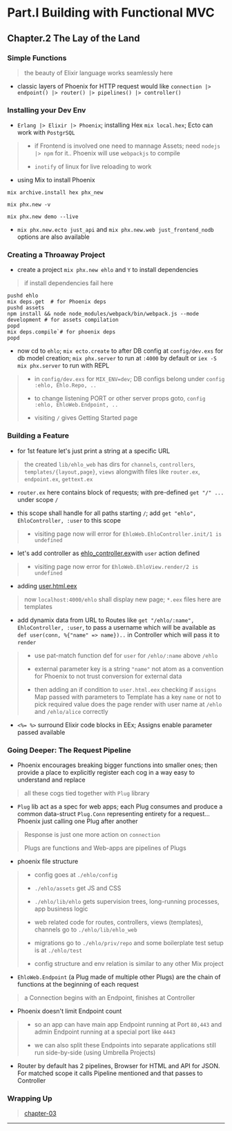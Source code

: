 
# Part.I Building with Functional MVC

## Chapter.2 The Lay of the Land

### Simple Functions

> the beauty of Elixir language works seamlessly here

* classic layers of Phoenix for HTTP request would like `connection |> endpoint() |> router() |> pipelines() |> controller()`


### Installing your Dev Env

* `Erlang |> Elixir |> Phoenix`; installing Hex `mix local.hex`; Ecto can work with `PostgrSQL`

> * if Frontend is involved one need to mannage Assets; need `nodejs |> npm` for it.. Phoenix will use `webpackjs` to compile
>
> * `inotify` of linux for live reloading to work

* using Mix to install Phoenix

```
mix archive.install hex phx_new

mix phx.new -v

mix phx.new demo --live
```

* `mix phx.new.ecto just_api` and `mix phx.new.web just_frontend_nodb` options are also available

### Creating a Throaway Project

* create a project `mix phx.new ehlo` and `Y` to install dependencies

> if install dependencies fail here

```
pushd ehlo
mix deps.get  # for Phoenix deps
pushd assets
npm install && node node_modules/webpack/bin/webpack.js --mode development # for assets compilation
popd
mix deps.compile`# for phoenix deps
popd
```

* now cd to `ehlo`; `mix ecto.create` to after DB config at `config/dev.exs` for db model creation; `mix phx.server` to run at `:4000` by default or `iex -S mix phx.server` to run with REPL

> * in `config/dev.exs` for `MIX_ENV=dev`; DB configs belong under `config :ehlo, Ehlo.Repo, ..`
>
> * to change listening PORT or other server props goto, `config :ehlo, EhloWeb.Endpoint, ..`
>
> * visiting `/` gives Getting Started page


### Building a Feature

* for 1st feature let's just print a string at a specific URL

> the created `lib/ehlo_web` has dirs for `channels`, `controllers`, `templates/{layout,page}`, `views` alongwith files like `router.ex`, `endpoint.ex`, `gettext.ex`

* `router.ex` here contains block of requests; with pre-defined `get "/" ...` under scope `/`

* this scope shall handle for all paths starting `/`; add `get "ehlo", EhloController, :user` to this scope

> * visiting page now will error for `EhloWeb.EhloController.init/1 is undefined`

* let's add controller as [ehlo\_controller.ex](ehlo/lib/ehlo_web/controllers/ehlo_controller.ex)with `user` action defined

> * visiting page now error for `EhloWeb.EhloView.render/2 is undefined`

* adding [user.html.eex](ehlo/lib/ehlo_web/templates/ehlo/user.html.eex)

> now `localhost:4000/ehlo` shall display new page; `*.eex` files here are templates

* add dynamix data from URL to Routes like `get "/ehlo/:name", EhloController, :user`, to pass a username which will be available as `def user(conn, %{"name" => name})..` in Controller which will pass it to `render`

> * use pat-match function def for `user` for `/ehlo/:name` above `/ehlo`
>
> * external parameter key is a string `"name"` not atom as a convention for Phoenix to not trust conversion for external data
>
> * then adding an if condition to `user.html.eex` checking if `assigns` Map passed with parameters to Template has a key `name` or not to pick required value does the page render with user name at `/ehlo` and `/ehlo/alice` correctly

* `<%= %>` surround Elixir code blocks in EEx; Assigns enable parameter passed available


### Going Deeper: The Request Pipeline

* Phoenix encourages breaking bigger functions into smaller ones; then provide a place to explicitly register each cog in a way easy to understand and replace

> all these cogs tied together with `Plug` library

* `Plug` lib act as a spec for web apps; each Plug consumes and produce a common data-struct `Plug.Conn` representing entirety for a request... Phoenix just calling one Plug after another

> Response is just one more action on `connection`
>
> Plugs are functions and Web-apps are pipelines of Plugs

* phoenix file structure

> * config goes at `./ehlo/config`
>
> * `./ehlo/assets` get JS and CSS
>
> * `./ehlo/lib/ehlo` gets supervision trees, long-running processes, app business logic
>
> * web related code for routes, controllers, views (templates), channels go to `./ehlo/lib/ehlo_web`
>
> * migrations go to `./ehlo/priv/repo` and some boilerplate test setup is at `./ehlo/test`
>
> * config structure and env relation is similar to any other Mix project

* `EhloWeb.Endpoint` (a Plug made of multiple other Plugs) are the chain of functions at the beginning of each request

> a Connection begins with an Endpoint, finishes at Controller

* Phoenix doesn't limit Endpoint count

> * so an app can have main app Endpoint running at Port `80,443` and admin Endpoint running at a special port like `4443`
>
> * we can also split these Endpoints into separate applications still run side-by-side (using Umbrella Projects)

* Router by default has 2 pipelines, Browser for HTML and API for JSON. For matched scope it calls Pipeline mentioned and that passes to Controller


### Wrapping Up

> [chapter-03](./chapter-03.md)

---
